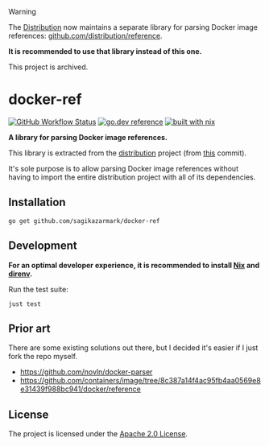 > [!WARNING]
> The [Distribution](https://github.com/distribution) now maintains a separate library for parsing Docker image references: [github.com/distribution/reference](https://pkg.go.dev/github.com/distribution/reference).
>
> **It is recommended to use that library instead of this one.**
>
> This project is archived.

# docker-ref

[![GitHub Workflow Status](https://img.shields.io/github/actions/workflow/status/sagikazarmark/docker-ref/ci.yaml?style=flat-square)](https://github.com/sagikazarmark/docker-ref/actions/workflows/ci.yaml)
[![go.dev reference](https://img.shields.io/badge/go.dev-reference-007d9c?logo=go&logoColor=white&style=flat-square)](https://pkg.go.dev/mod/github.com/sagikazarmark/docker-ref)
[![built with nix](https://img.shields.io/badge/builtwith-nix-7d81f7?style=flat-square)](https://builtwithnix.org)

**A library for parsing Docker image references.**

This library is extracted from the [distribution](https://github.com/distribution/distribution) project (from [this](https://github.com/distribution/distribution/tree/7b502560cad43970472964166dcb095b1f883ae4/reference) commit).

It's sole purpose is to allow parsing Docker image references without having to import the entire distribution project with all of its dependencies.

## Installation

```shell
go get github.com/sagikazarmark/docker-ref
```

## Development

**For an optimal developer experience, it is recommended to install [Nix](https://nixos.org/download.html) and [direnv](https://direnv.net/docs/installation.html).**

Run the test suite:

```shell
just test
```

## Prior art

There are some existing solutions out there, but I decided it's easier if I just fork the repo myself.

- https://github.com/novln/docker-parser
- https://github.com/containers/image/tree/8c387a14f4ac95fb4aa0569e8e31439f988bc941/docker/reference

## License

The project is licensed under the [Apache 2.0 License](LICENSE).
